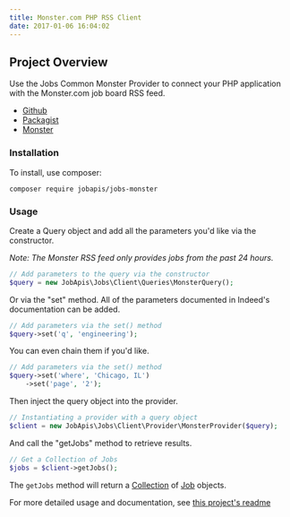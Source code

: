```yaml
---
title: Monster.com PHP RSS Client
date: 2017-01-06 16:04:02
---
```


## Project Overview
Use the Jobs Common Monster Provider to connect your PHP application with the Monster.com job board RSS feed.

- [Github](https://github.com/jobapis/jobs-muse)
- [Packagist](https://packagist.org/packages/jobapis/jobs-muse)
- [Monster](https://www.monster.com/)

### Installation

To install, use composer:

```
composer require jobapis/jobs-monster
```

### Usage
Create a Query object and add all the parameters you'd like via the constructor.

*Note: The Monster RSS feed only provides jobs from the past 24 hours.*
 
```php
// Add parameters to the query via the constructor
$query = new JobApis\Jobs\Client\Queries\MonsterQuery();
```

Or via the "set" method. All of the parameters documented in Indeed's documentation can be added.

```php
// Add parameters via the set() method
$query->set('q', 'engineering');
```

You can even chain them if you'd like.

```php
// Add parameters via the set() method
$query->set('where', 'Chicago, IL')
    ->set('page', '2');
```
 
Then inject the query object into the provider.

```php
// Instantiating a provider with a query object
$client = new JobApis\Jobs\Client\Provider\MonsterProvider($query);
```

And call the "getJobs" method to retrieve results.

```php
// Get a Collection of Jobs
$jobs = $client->getJobs();
```

The `getJobs` method will return a [Collection](https://github.com/jobapis/jobs-common/blob/master/src/Collection.php) of [Job](https://github.com/jobapis/jobs-common/blob/master/src/Job.php) objects.

For more detailed usage and documentation, see [this project's readme](https://github.com/jobapis/jobs-monster#usage)
